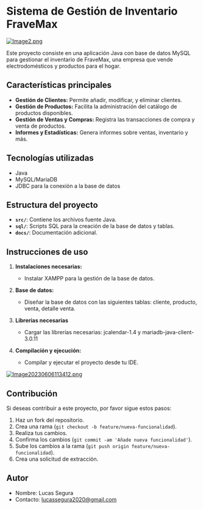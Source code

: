 # Sistema de Gestión de Inventario FraveMax

[![Image2.png](https://i.postimg.cc/PxP0KnfG/Image2.png)](https://postimg.cc/qhHmMYCQ)


Este proyecto consiste en una aplicación Java con base de datos MySQL para gestionar el inventario de FraveMax, una empresa que vende electrodomésticos y productos para el hogar.

## Características principales

- **Gestión de Clientes:** Permite añadir, modificar, y eliminar clientes.
- **Gestión de Productos:** Facilita la administración del catálogo de productos disponibles.
- **Gestión de Ventas y Compras:** Registra las transacciones de compra y venta de productos.
- **Informes y Estadísticas:** Genera informes sobre ventas, inventario y más.

## Tecnologías utilizadas

- Java
- MySQL/MariaDB
- JDBC para la conexión a la base de datos

## Estructura del proyecto

- **`src/`**: Contiene los archivos fuente Java.
- **`sql/`**: Scripts SQL para la creación de la base de datos y tablas.
- **`docs/`**: Documentación adicional.

## Instrucciones de uso

1. **Instalaciones necesarias:**
   - Instalar XAMPP para la gestión de la base de datos.
   
2. **Base de datos:**
   - Diseñar la base de datos con las siguientes tablas: cliente, producto, venta, detalle venta.
     
3. **Librerias necesarias**
   - Cargar las librerías necesarias: jcalendar-1.4 y mariadb-java-client-3.0.11

4. **Compilación y ejecución:**
   - Compilar y ejecutar el proyecto desde tu IDE.

[![Image20230606113412.png](https://i.postimg.cc/wMDfb6Sr/Image20230606113412.png)](https://postimg.cc/QKxJFrNg)

## Contribución

Si deseas contribuir a este proyecto, por favor sigue estos pasos:

1. Haz un fork del repositorio.
2. Crea una rama (`git checkout -b feature/nueva-funcionalidad`).
3. Realiza tus cambios.
4. Confirma los cambios (`git commit -am 'Añade nueva funcionalidad'`).
5. Sube los cambios a la rama (`git push origin feature/nueva-funcionalidad`).
6. Crea una solicitud de extracción.

## Autor

- Nombre: Lucas Segura
- Contacto: lucassegura2020@gmail.com

 
